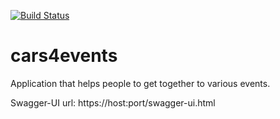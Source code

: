 [![Build Status](https://travis-ci.org/ThomasMaven/cars4events.svg?branch=master)](https://travis-ci.org/ThomasMaven/cars4events)

# cars4events
Application that helps people to get together to various events.

Swagger-UI url: https://host:port/swagger-ui.html